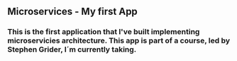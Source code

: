 ## Microservices - My first App

### This is the first application that I've built implementing microservicies architecture. This app is part of a course, led by Stephen Grider, I´m currently taking.